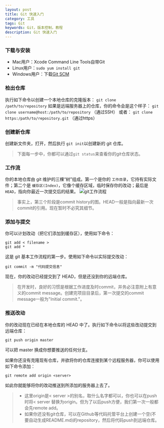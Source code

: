 ```yaml
---
layout: post
title: Git 快速入门
category: 工具
tags: Git
keywords: Git，版本控制，教程
description: Git 快速入门
---
```




### 下载与安装
 - Mac用户：Xcode Command Line Tools自带Git 
 - Linux用户：`sudo yum install git`
 - Windows用户：下载[Git SCM](http://git-for-windows.github.io)

### 检出仓库
执行如下命令以创建一个本地仓库的克隆版本：
`git clone /path/to/repository`
如果是远端服务器上的仓库，你的命令会是这个样子：
`git clone username@host:/path/to/repository` （通过SSH）
或者：
`git clone https:/path/to/repository.git` （通过https）

### 创建新仓库
创建新文件夹，打开，然后执行 `git init`以创建新的 git 仓库。
> 下面每一步中，你都可以通过`git status`来查看你的git仓库状态。

### 工作流
你的本地仓库由 git 维护的三棵“树”组成。第一个是你的 `工作目录`，它持有实际文件；第二个是 `缓存区(Index)`，它像个缓存区域，临时保存你的改动；最后是 `HEAD`，指向你最近一次提交后的结果。
![git工作流程](http://www.bootcss.com/p/git-guide/img/trees.png)

> 事实上，第三个阶段是commit history的图。HEAD一般是指向最新一次commit的引用。现在暂时不必究其细节。

### 添加与提交
你可以计划改动（把它们添加到缓存区），使用如下命令：
```
git add < filename >
git add *
```
这是 git 基本工作流程的第一步。使用如下命令以实际提交改动：
```
git commit -m "代码提交信息"
```
现在，你的改动已经提交到了 HEAD，但是还没到你的远端仓库。

> 在开发时，良好的习惯是根据工作进度及时commit，并务必注意附上有意义的commit message。创建完项目目录后，第一次提交的commit message一般为"Initial commit."。

### 推送改动

你的改动现在已经在本地仓库的 HEAD 中了。执行如下命令以将这些改动提交到远端仓库：
```
git push origin master
```
可以把 master 换成你想要推送的任何分支。 

如果你还没有克隆现有仓库，并欲将你的仓库连接到某个远程服务器，你可以使用如下命令添加：
```
git remote add origin <server>
```
如此你就能够将你的改动推送到所添加的服务器上去了。

>  - 这里origin是< server >的别名，取什么名字都可以，你也可以在push时将< server 替换为origin。但为了以后push方便，我们第一次一般都会先remote add。
>  - 如果你还没有git仓库，可以在Github等代码托管平台上创建一个空(不要自动生成README.md)的repository，然后将代码push到远端仓库。
